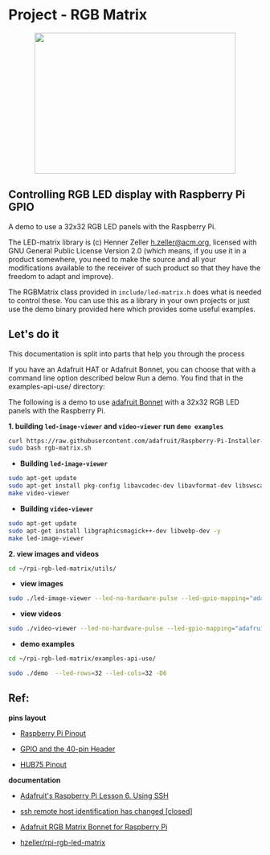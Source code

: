 # Project - RGB Matrix 
  <p align="center" ><a href="https://www.youtube.com/watch?v=lxISwvN1Cic" >
  <img src="https://ucb-courses-materials.s3.us-east-2.amazonaws.com/images/art173_final+_peoject_img.png" width="400" height="350" style="width: 400px; height: 280px;">
  </a></p> 

## Controlling RGB LED display with Raspberry Pi GPIO

A demo to use a 32x32 RGB LED panels with the Raspberry Pi.

The LED-matrix library is (c) Henner Zeller [h.zeller@acm.org](h.zeller@acm.org), licensed with GNU General Public License Version 2.0 (which means, if you use it in a product somewhere, you need to make the source and all your modifications available to the receiver of such product so that they have the freedom to adapt and improve).

The RGBMatrix class provided in `include/led-matrix.h` does what is needed to control these. You can use this as a library in your own projects or just use the demo binary provided here which provides some useful examples.

## Let's do it

This documentation is split into parts that help you through the process

If you have an Adafruit HAT or Adafruit Bonnet, you can choose that with a command line option described below
Run a demo. You find that in the examples-api-use/ directory:

The following is a demo to use [adafruit Bonnet](https://learn.adafruit.com/adafruit-rgb-matrix-bonnet-for-raspberry-pi/overview) with a 32x32 RGB LED panels with the Raspberry Pi.

**1. building `led-image-viewer` and `video-viewer` run `demo examples`**

```bash
curl https://raw.githubusercontent.com/adafruit/Raspberry-Pi-Installer-Scripts/main/rgb-matrix.sh >rgb-matrix.sh
sudo bash rgb-matrix.sh
```

-   **Building `led-image-viewer`**

```bash
sudo apt-get update
sudo apt-get install pkg-config libavcodec-dev libavformat-dev libswscale-dev
make video-viewer
```

-   **Building `video-viewer`**

```bash
sudo apt-get update
sudo apt-get install libgraphicsmagick++-dev libwebp-dev -y
make led-image-viewer
```

**2.  view images and videos**


```bash
cd ~/rpi-rgb-led-matrix/utils/
```

-   **view images**

```bash
sudo ./led-image-viewer --led-no-hardware-pulse --led-gpio-mapping="adafruit-hat" -f -w3  *.jpg 
```

-   **view videos**

```bash
sudo ./video-viewer --led-no-hardware-pulse --led-gpio-mapping="adafruit-hat" -f 1.mp4
```

-   **demo examples**

```bash
cd ~/rpi-rgb-led-matrix/examples-api-use/
```


```bash
sudo ./demo  --led-rows=32 --led-cols=32 -D6
```
## Ref:  

**pins layout**

-   [Raspberry Pi Pinout](https://pinout.xyz/)

-   [GPIO and the 40-pin Header](https://www.raspberrypi.com/documentation/computers/raspberry-pi.html)

-   [HUB75 Pinout](https://www.google.com/imgres?imgurl=https%3A%2F%2Fhackster.imgix.net%2Fuploads%2Fimage%2Ffile%2F146125%2Fidc-hub75-connector.jpg%3Fauto%3Dcompress%252Cformat%26w%3D740%26h%3D555%26fit%3Dmax&tbnid=TDTiTN1TQVEzeM&vet=12ahUKEwjD-MfBhcyCAxWKGEQIHScKAHAQMygMegQIARBu..i&imgrefurl=https%3A%2F%2Fwww.hackster.io%2Faleksand1975%2Fhub75-led-display-driver-777bac&docid=63DavVdH8vuVcM&w=487&h=555&q=hub75e%20pinout&hl=en&ved=2ahUKEwjD-MfBhcyCAxWKGEQIHScKAHAQMygMegQIARBu)

**documentation**

-   [Adafruit's Raspberry Pi Lesson 6. Using SSH](https://learn.adafruit.com/adafruits-raspberry-pi-lesson-6-using-ssh)
-   [ssh remote host identification has changed [closed]](https://stackoverflow.com/questions/20840012/ssh-remote-host-identification-has-changed)
-   [Adafruit RGB Matrix Bonnet for Raspberry Pi](https://www.adafruit.com/product/3211)

-   [hzeller/rpi-rgb-led-matrix](https://github.com/hzeller/rpi-rgb-led-matrix)

